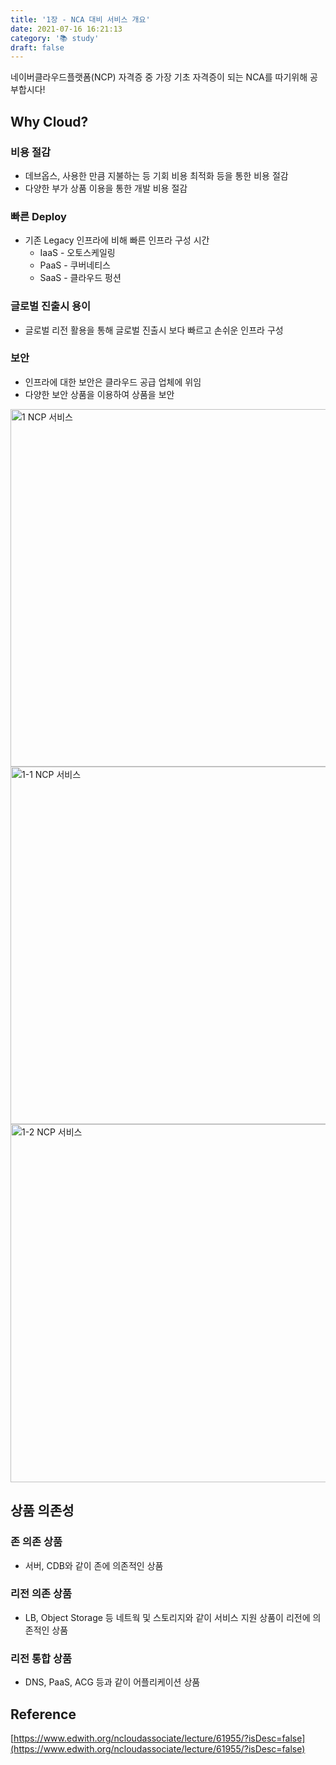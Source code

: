 ```yaml
---
title: '1장 - NCA 대비 서비스 개요'
date: 2021-07-16 16:21:13
category: '📚 study'
draft: false
---
```


네이버클라우드플랫폼(NCP) 자격증 중 가장 기초 자격증이 되는 NCA를 따기위해 공부합시다!

## Why Cloud?

### 비용 절감

- 데브옵스, 사용한 만큼 지불하는 등 기회 비용 최적화 등을 통한 비용 절감
- 다양한 부가 상품 이용을 통한 개발 비용 절감

### 빠른 Deploy

- 기존 Legacy 인프라에 비해 빠른 인프라 구성 시간
  - IaaS - 오토스케일링
  - PaaS - 쿠버네티스
  - SaaS - 클라우드 펑션

### 글로벌 진출시 용이

- 글로벌 리전 활용을 통해 글로벌 진출시 보다 빠르고 손쉬운 인프라 구성

### 보안

- 인프라에 대한 보안은 클라우드 공급 업체에 위임
- 다양한 보안 상품을 이용하여 상품을 보안

<img width="572" alt="1  NCP 서비스" src="https://user-images.githubusercontent.com/66216102/126179707-93ef7ed8-14ba-4e32-b31d-fcfd7272a417.PNG">

<img width="572" alt="1-1  NCP 서비스" src="https://user-images.githubusercontent.com/66216102/126179716-6a950906-473b-4b59-8151-c8428bb8f9ba.PNG">

<img width="573" alt="1-2  NCP 서비스" src="https://user-images.githubusercontent.com/66216102/126179719-0600b128-0adf-490e-b010-fb664c1b54b1.PNG">

## 상품 의존성

### 존 의존 상품

- 서버, CDB와 같이 존에 의존적인 상품

### 리전 의존 상품

- LB, Object Storage 등 네트웍 및 스토리지와 같이 서비스 지원 상품이 리전에 의존적인 상품

### 리전 통합 상품

- DNS, PaaS, ACG 등과 같이 어플리케이션 상품

## Reference

[https://www.edwith.org/ncloudassociate/lecture/61955/?isDesc=false](https://www.edwith.org/ncloudassociate/lecture/61955/?isDesc=false)
